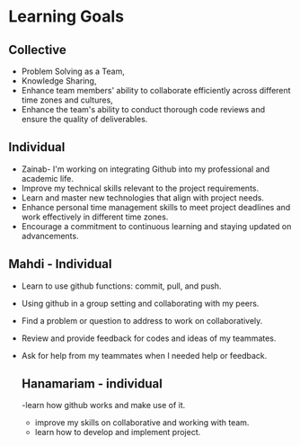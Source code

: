 # Learning Goals

## Collective
- Problem Solving as a Team,
- Knowledge Sharing,
- Enhance team members' ability to collaborate efficiently across different time zones and cultures,
- Enhance the team's ability to conduct thorough code reviews and ensure the quality of deliverables.
## Individual
-  Zainab- I'm working on integrating Github into my professional and academic life. 
- Improve my technical skills relevant to the project requirements.
- Learn and master new technologies that align with project needs.
- Enhance personal time management skills to meet project deadlines and work effectively in different time zones.
- Encourage a commitment to continuous learning and staying updated on advancements.


## Mahdi - Individual
- Learn to use github functions: commit, pull, and push.
- Using github in a group setting and collaborating with my peers.
- Find a problem or question to address to work on collaboratively.
- Review and provide feedback for codes and ideas of my teammates.
- Ask for help from my teammates when I needed help or feedback.

  ## Hanamariam - individual
  -learn how github works and make use of it.
  - improve my skills on collaborative and working with team.
  - learn how to develop and implement project.
  
  
